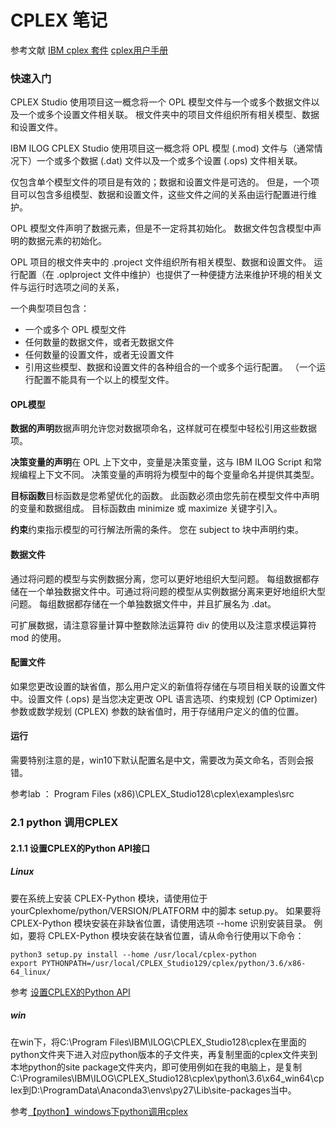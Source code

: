 # CPLEX 笔记

参考文献
[IBM cplex 套件](https://www.ibm.com/support/knowledgecenter/zh/SSSA5P_12.7.0/ilog.odms.studio.help/Optimization_Studio/orientation_guide/topics/new_to_cos.html)
[cplex用户手册](https://www.ibm.com/support/knowledgecenter/zh/SSSA5P_12.7.0/ilog.odms.cplex.help/CPLEX/homepages/usrmancplex.html)


### 快速入门
CPLEX Studio 使用项目这一概念将一个 OPL 模型文件与一个或多个数据文件以及一个或多个设置文件相关联。 根文件夹中的项目文件组织所有相关模型、数据和设置文件。

IBM ILOG CPLEX Studio 使用项目这一概念将 OPL 模型 (.mod) 文件与（通常情况下）一个或多个数据 (.dat) 文件以及一个或多个设置 (.ops) 文件相关联。

仅包含单个模型文件的项目是有效的；数据和设置文件是可选的。 但是，一个项目可以包含多组模型、数据和设置文件，这些文件之间的关系由运行配置进行维护。

OPL 模型文件声明了数据元素，但是不一定将其初始化。 数据文件包含模型中声明的数据元素的初始化。

OPL 项目的根文件夹中的 .project 文件组织所有相关模型、数据和设置文件。 运行配置（在 .oplproject 文件中维护）也提供了一种便捷方法来维护环境的相关文件与运行时选项之间的关系，

一个典型项目包含：

 - 一个或多个 OPL 模型文件
 - 任何数量的数据文件，或者无数据文件
 - 任何数量的设置文件，或者无设置文件
 - 引用这些模型、数据和设置文件的各种组合的一个或多个运行配置。 （一个运行配置不能具有一个以上的模型文件。
 
 #### OPL模型
 **数据的声明**数据声明允许您对数据项命名，这样就可在模型中轻松引用这些数据项。
 
 **决策变量的声明**在 OPL 上下文中，变量是决策变量，这与 IBM ILOG Script 和常规编程上下文不同。 决策变量的声明将为模型中的每个变量命名并提供其类型。 

**目标函数**目标函数是您希望优化的函数。 此函数必须由您先前在模型文件中声明的变量和数据组成。 目标函数由 minimize 或 maximize 关键字引入。 

**约束**约束指示模型的可行解法所需的条件。 您在 subject to 块中声明约束。

#### 数据文件
通过将问题的模型与实例数据分离，您可以更好地组织大型问题。 每组数据都存储在一个单独数据文件中。可通过将问题的模型从实例数据分离来更好地组织大型问题。 每组数据都存储在一个单独数据文件中，并且扩展名为 .dat。

可扩展数据，请注意容量计算中整数除法运算符 div 的使用以及注意求模运算符 mod 的使用。

#### 配置文件
如果您更改设置的缺省值，那么用户定义的新值将存储在与项目相关联的设置文件中。设置文件 (.ops) 是当您决定更改 OPL 语言选项、约束规划 (CP Optimizer) 参数或数学规划 (CPLEX) 参数的缺省值时，用于存储用户定义的值的位置。


#### 运行
需要特别注意的是，win10下默认配置名是中文，需要改为英文命名，否则会报错。

参考lab ：
Program Files (x86)\CPLEX_Studio128\cplex\examples\src


### 2.1 python 调用CPLEX


#### 2.1.1 设置CPLEX的Python API接口
##### Linux
要在系统上安装 CPLEX-Python 模块，请使用位于 yourCplexhome/python/VERSION/PLATFORM 中的脚本 setup.py。 如果要将 CPLEX-Python 模块安装在非缺省位置，请使用选项 --home 识别安装目录。 例如，要将 CPLEX-Python 模块安装在缺省位置，请从命令行使用以下命令：

``` 
python3 setup.py install --home /usr/local/cplex-python
export PYTHONPATH=/usr/local/CPLEX_Studio129/cplex/python/3.6/x86-64_linux/
```
参考 [设置CPLEX的Python API](https://www.ibm.com/support/knowledgecenter/zh/SSSA5P_12.7.0/ilog.odms.cplex.help/CPLEX/GettingStarted/topics/set_up/Python_setup.html)

##### win
在win下，将C:\Program Files\IBM\ILOG\CPLEX_Studio128\cplex在里面的python文件夹下进入对应python版本的子文件夹，再复制里面的cplex文件夹到本地python的site package文件夹内，即可使用例如在我的电脑上，是复制C:\Programiles\IBM\ILOG\CPLEX_Studio128\cplex\python\3.6\x64_win64\cplex到D:\ProgramData\Anaconda3\envs\py27\Lib\site-packages当中。

参考[【python】windows下python调用cplex](https://blog.csdn.net/weixin_42437606/article/details/80657240)






































